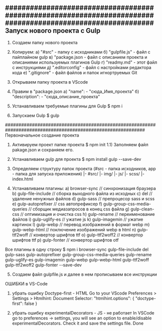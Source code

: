 ############################################################################################################
Запуск нового проекта с Gulp
------------------------------------------------------------------------------------------------------------
1) Создаем папку нового проекта

2) Копируем:
    a)  "#src"          - папку c исходниками
    б)  "gulpfile.js"   - файл с пайплайном gulp
    в)  "package.json   - файл с описанием проекта и описаниями используемых плагинов Gulp
    г)  "readmy.md"     - этот файл с инструкциями
    д)  ".editorconfig" - файл с настройками редактора кода
    e)  ".gitignore"    - файл файлов и папок игнортруемых Git

3) Открываем папку проекта в VScode

4) Правим в "package.json
    a) "name":         - "сюда_Имя_проекта"
    б) "description":  - "сюда_описание_проекта"

5) Устанавливаем требуемые плагины для Gulp
  $ npm i

6) Запускаем Gulp
  $ gulp

############################################################################################################
Первоначальное создание проекта

1) Активируем проект папке проекта
    $ npm init
1.1) Заполняем файл pakage.json и сохраняем его.

2) Устанавливаем gulp для проекта
    $ npm install gulp --save-dev

3) Определяем структуру папок проекта (#src - папка исходников, app - папка для запуска приложения)
    |- #src/
     |- img/
     |- js/
     |- scss/
     |- index.html

4) Устанавливаем плагины:
  a) browser-sync                  // синхронизация браузера
  b) gulp-file-include             // сборка выходного файла из исходных
  c) del                           // удаление ненужных файлов
  d) gulp-sass                     // препроцесор sass и scss
  e) gulp-autoprefixer             // css автопрефиксер
  f) gulp-group-css-media-queries  // сборщик медиазапросов в конец css файла
  g) gulp-clean-css                // оптимизация и очистка css
  h) gulp-rename                   // переименование файлов
  i) gulp-uglify-es                // ужатие js
  k) gulp-imagemin                 // ужатие картинок
  l) gulp-webp                     // перевод изображений в формат webp
  m) gulp-webp-html                // поключение изображений webp в html
  n) gulp-ttf2woff                 // конвертор шрифтов ttf
  o) gulp-ttf2woff2                // конвертор шрифтов ttf
  p) gulp-fonter                   // конвертор шрифтов otf
  
  Все плагины в одну строку
  $ npm i browser-sync gulp-file-include del gulp-sass gulp-autoprefixer gulp-group-css-media-queries gulp-rename gulp-uglify-es gulp-imagemin gulp-webp gulp-webp-html gulp-ttf2woff gulp-ttf2woff2 gulp-fonter --save-dev 

5) Создаем файл gulpfile.js и далее в нем прописываем все инструкции



ОШИБКИ в VS-Code 

1) убрать ошибку Doctype-first - HTML
Go to your VScode Preferences > Settings > Htmlhint: Document Selector: 
"htmlhint.options": { "doctype-first": false }

2) убрать ошибку experimentalDecorators - JS - не работает
In VSCode go to preferences -> settings, you will see an option to enable/disable experimentalDecorators. Check it and save the settings file. Done


